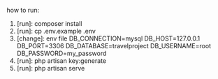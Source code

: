 how to run:
1. [run]: composer install
2. [run]: cp .env.example .env
3. [change]: env file
    DB_CONNECTION=mysql
    DB_HOST=127.0.0.1
    DB_PORT=3306
    DB_DATABASE=travelproject
    DB_USERNAME=root
    DB_PASSWORD=my_password
4. [run]: php artisan key:generate
5. [run]: php artisan serve
